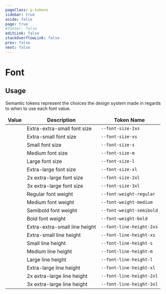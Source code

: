 ```yaml
---
pageClass: p-tokens
sidebar: true
aside: false
page: true
#footer: false
editLink: false
stackOverflowLink: false
prev: false
next: false
---
```


<script setup lang="ts">
import SwagTokensFontPreview from '../components/tokens/SwagTokensFontPreview.vue';
</script>

# Font

## Usage

Semantic tokens represent the choices the design system made in regards to when to use each font value.

| Value                                          | Description                   | Token Name               |
| ---------------------------------------------- | ----------------------------- | ------------------------ |
| <SwagTokensFontPreview fontSize="0.75rem"/>    | Extra-extra-small font size   | `--font-size-2xs`        |
| <SwagTokensFontPreview fontSize="0.875rem"/>   | Extra-small font size         | `--font-size-xs`         |
| <SwagTokensFontPreview fontSize="1rem"/>       | Small font size               | `--font-size-s`          |
| <SwagTokensFontPreview fontSize="1.125rem"/>   | Medium font size              | `--font-size-m`          |
| <SwagTokensFontPreview fontSize="1.25rem"/>    | Large font size               | `--font-size-l`          |
| <SwagTokensFontPreview fontSize="1.5rem"/>     | Extra-large font size         | `--font-size-xl`         |
| <SwagTokensFontPreview fontSize="1.75rem"/>    | 2x extra-large font size      | `--font-size-2xl`        |
| <SwagTokensFontPreview fontSize="2rem"/>       | 3x extra-large font size      | `--font-size-3xl`        |
| <SwagTokensFontPreview fontWeight="400"/>      | Regular font weight           | `--font-weight-regular`  |
| <SwagTokensFontPreview fontWeight="500"/>      | Medium font weight            | `--font-weight-medium`   |
| <SwagTokensFontPreview fontWeight="600"/>      | Semibold font weight          | `--font-weight-semibold` |
| <SwagTokensFontPreview fontWeight="700"/>      | Bold font weight              | `--font-weight-bold`     |
| <SwagTokensFontPreview lineHeight="1.125rem"/> | Extra-extra-small line height | `--font-line-height-2xs` |
| <SwagTokensFontPreview lineHeight="1.375rem"/> | Extra-small line height       | `--font-line-height-xs`  |
| <SwagTokensFontPreview lineHeight="1.625rem"/> | Small line height             | `--font-line-height-s`   |
| <SwagTokensFontPreview lineHeight="1.75rem"/>  | Medium line height            | `--font-line-height-m`   |
| <SwagTokensFontPreview lineHeight="1.875rem"/> | Large line height             | `--font-line-height-l`   |
| <SwagTokensFontPreview lineHeight="2rem"/>     | Extra-large line height       | `--font-line-height-xl`  |
| <SwagTokensFontPreview lineHeight="2.25rem"/>  | 2x extra-large line height    | `--font-line-height-2xl` |
| <SwagTokensFontPreview lineHeight="2.5rem"/>   | 3x extra-large line height    | `--font-line-height-3xl` |

<style scoped>
table, th, td {
  border: none;
  margin: 0;
  border-spacing: 0;
  border-collapse: collapse;
}

.vp-doc table {
  table-layout: auto;
  width: 100%;
  border-collapse: collapse;
  border: 1px solid var(--c-white-200) !important;
  margin-bottom: 100px;
  border-radius: 10px;
}

.vp-doc th {
  border: none !important;
  background-color: var(--c-white-100) !important;
  border-bottom: 1px solid var(--c-white-200) !important;
}

.vp-doc td {
  width: 1%;
}

.vp-doc tr {
  background: white !important;
  border: none !important;
  border-bottom: 1px solid var(--c-white-200) !important;
}

.vp-doc tr:last-child {
  border-bottom: none !important;
}
</style>
